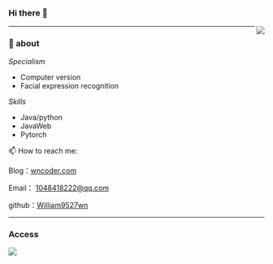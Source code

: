 ### Hi there 👋

<!--
**William9527wn/William9527wn** is a ✨ _special_ ✨ repository because its `README.md` (this file) appears on your GitHub profile.


Here are some ideas to get you started:

- 🔭 I’m currently working on ...
- 🌱 I’m currently learning ...
- 👯 I’m looking to collaborate on ...
- 🤔 I’m looking for help with ...
- 💬 Ask me about ...
- 📫 How to reach me: ...
- 😄 Pronouns: ...
- ⚡ Fun fact: ...
-->
<img align="right"  src="https://github-readme-stats.vercel.app/api?username=William9527wn&show_icons=true&icon_color=CE1D2D&text_color=718096&bg_color=ffffff&hide_title=true" />

-------------
### 💬 about
*Specialism* 
 - Computer version          
 - Facial expression recognition 
 
*Skills*
 - Java/python
 - JavaWeb
 - Pytorch
 
📫 How to reach me: 

Blog：[wncoder.com](https://www.wncoder.com/)

Email： 1048418222@qq.com

github：[William9527wn](https://github.com/William9527wn)

------------
### Access
![](https://visitor-badge.glitch.me/badge?page_id=William9527wn.readme)




